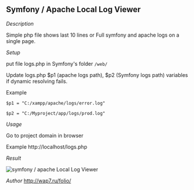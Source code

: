 ## Symfony / Apache   Local Log Viewer

_Description_

Simple php file shows last 10 lines or Full  symfony and apache logs on a single page.

_Setup_

put file logs.php in Symfony's folder `/web/` 

Update logs.php  $p1 (apache logs path), $p2 (Symfony  logs path) variables  if dynamic resolving fails.

Example

`$p1 = "C:/xampp/apache/logs/error.log"`

`$p2 = "C:/Myproject/app/logs/prod.log"`

_Usage_

Go to project domain in browser 

Example
http://localhost/logs.php

_Result_

![ symfony / apache Local Log Viewer](https://raw.githubusercontent.com/lev-savranskiy/php-symfony-log-viewer/master/symfony-log-viewer.jpg)

_Author_
http://wap7.ru/folio/
